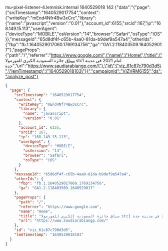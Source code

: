 mu-pixel-listener-4.lemnisk.internal	1640529018	142	{"data":"{\"page\":{\"srcTimestamp\":\"1640529017754\",\"context\":{\"writeKey\":\"mEnd4Nfr4Bw3xCrc\",\"library\":{\"name\":\"javascript\",\"version\":\"0.01\"},\"account_id\":6155,\"srcid\":167,\"ip\":\"168.149.15.113\",\"userAgent\":{\"deviceType\":\"MOBILE\",\"osVersion\":\"14\",\"browser\":\"Safari\",\"osType\":\"iOS\"}},\"messageId\":\"65d8df4f-c65b-4aa0-81da-b9def9a547a4\",\"otherIds\":{\"fbp\":\"fb.1.1640529017060.1769134756\",\"ga\":\"GA1.2.118403509.1640529017\"},\"pageProps\":{\"path\":\"/\",\"referrer\":\"https://www.google.com\",\"name\":\"Home\",\"title\":\"سباق جائزة السعودية الكبرى للفورمولا stc1 لعام 2021 في مدينة جدة\",\"url\":\"https://www.saudiarabiangp.com/\"},\"id\":\"viz_61c87c790d3d5\",\"lemTimestamp\":\"1640529018103\"}}","campaignId":"VIZVRM6155","ds":"analyze_post"}


```json
{
  "page": {
    "srcTimestamp": "1640529017754",
    "context": {
      "writeKey": "mEnd4Nfr4Bw3xCrc",
      "library": {
        "name": "javascript",
        "version": "0.01"
      },
      "account_id": 6155,
      "srcid": 167,
      "ip": "168.149.15.113",
      "userAgent": {
        "deviceType": "MOBILE",
        "osVersion": "14",
        "browser": "Safari",
        "osType": "iOS"
      }
    },
    "messageId": "65d8df4f-c65b-4aa0-81da-b9def9a547a4",
    "otherIds": {
      "fbp": "fb.1.1640529017060.1769134756",
      "ga": "GA1.2.118403509.1640529017"
    },
    "pageProps": {
      "path": "/",
      "referrer": "https://www.google.com",
      "name": "Home",
      "title": "سباق جائزة السعودية الكبرى للفورمولا stc1 لعام 2021 في مدينة جدة",
      "url": "https://www.saudiarabiangp.com/"
    },
    "id": "viz_61c87c790d3d5",
    "lemTimestamp": "1640529018103"
  }
}
```